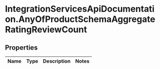 # IntegrationServicesApiDocumentation.AnyOfProductSchemaAggregateRatingReviewCount

## Properties
Name | Type | Description | Notes
------------ | ------------- | ------------- | -------------
